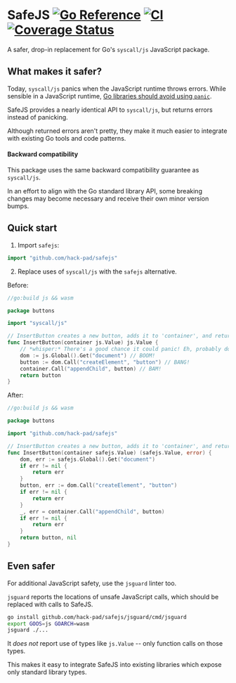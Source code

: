 # SafeJS  [![Go Reference](https://pkg.go.dev/badge/github.com/hack-pad/safejs.svg)](https://pkg.go.dev/github.com/hack-pad/safejs) [![CI](https://github.com/hack-pad/safejs/actions/workflows/ci.yml/badge.svg)](https://github.com/hack-pad/safejs/actions/workflows/ci.yml) [![Coverage Status](https://coveralls.io/repos/github/hack-pad/safejs/badge.svg?branch=main)](https://coveralls.io/github/hack-pad/safejs?branch=main)

A safer, drop-in replacement for Go's `syscall/js` JavaScript package.

## What makes it safer?

Today, `syscall/js` panics when the JavaScript runtime throws errors.
While sensible in a JavaScript runtime, [Go libraries should avoid using `panic`](https://go.dev/doc/effective_go#panic).

SafeJS provides a nearly identical API to `syscall/js`, but returns errors instead of panicking.

Although returned errors aren't pretty, they make it much easier to integrate with existing Go tools and code patterns.

#### Backward compatibility

This package uses the same backward compatibility guarantee as `syscall/js`.

In an effort to align with the Go standard library API, some breaking changes may become necessary and receive their own minor version bumps.

## Quick start

1. Import `safejs`:
```go
import "github.com/hack-pad/safejs"
```
2. Replace uses of `syscall/js` with the `safejs` alternative. 

Before:
```go
//go:build js && wasm

package buttons

import "syscall/js"

// InsertButton creates a new button, adds it to 'container', and returns it. Usually.
func InsertButton(container js.Value) js.Value {
    // *whisper:* There's a good chance it could panic! Eh, probably don't need to document it, right?
    dom := js.Global().Get("document") // BOOM!
    button := dom.Call("createElement", "button") // BANG!
    container.Call("appendChild", button) // BAM!
    return button
}
```

After:
```go
//go:build js && wasm

package buttons

import "github.com/hack-pad/safejs"

// InsertButton creates a new button, adds it to 'container', and returns the button or the first error.
func InsertButton(container safejs.Value) (safejs.Value, error) {
    dom, err := safejs.Global().Get("document")
    if err != nil {
        return err
    }
    button, err := dom.Call("createElement", "button")
    if err != nil {
        return err
    }
    _, err = container.Call("appendChild", button)
    if err != nil {
        return err
    }
    return button, nil
}
```

## Even safer

For additional JavaScript safety, use the `jsguard` linter too.

`jsguard` reports the locations of unsafe JavaScript calls, which should be replaced with calls to SafeJS.

```bash
go install github.com/hack-pad/safejs/jsguard/cmd/jsguard
export GOOS=js GOARCH=wasm
jsguard ./...
```

It *does not* report use of types like `js.Value` -- only function calls on those types.

This makes it easy to integrate SafeJS into existing libraries which expose only standard library types.
